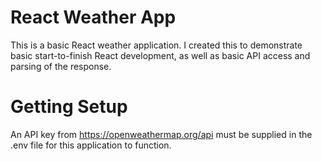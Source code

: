# React Weather App
This is a basic React weather application. I created this to demonstrate basic start-to-finish React development, as well as basic API access and parsing of the response.

# Getting Setup
An API key from https://openweathermap.org/api must be supplied in the .env file for this application to function.
